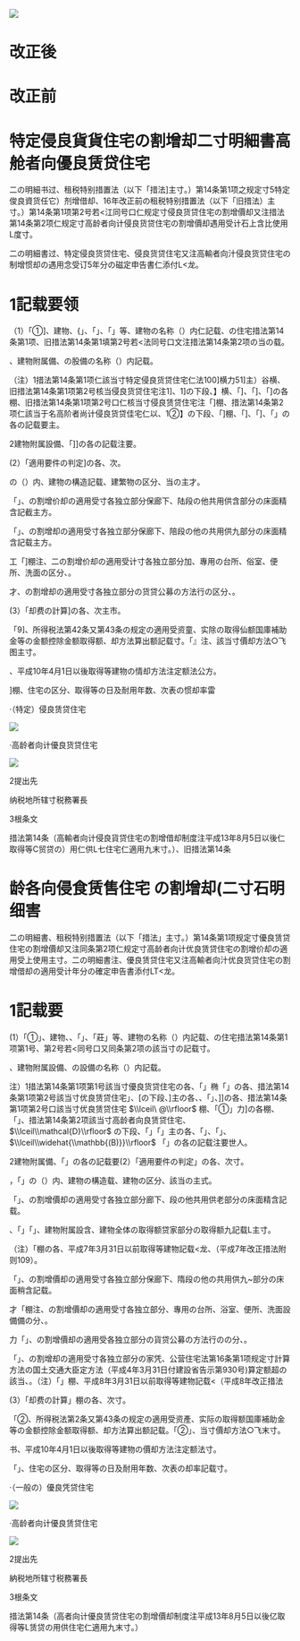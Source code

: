 ![](https://www.nta.go.jp/tmp/56fc3dac-ddf3-4fa4-8d6e-9580f6c87e9a/images/cb7b0f85d6312ef7c94ca4794bb000dc13e227f11dd038a44cc37dae0bd556f0.jpg)

# 改正後

# 改正前

# 特定侵良貨貨住宅の割增却二寸明細書高舱者向優良赁贷住宅

二の明細书过、租税特别措置法（以下「措法\]主寸。）第14条第1项之规定寸5特定俊良資货任它）剂增借却、16年改正前の租税特别措置法（以下「旧措法）主寸。）第14条第1项第2号若<江同号口仁规定寸侵良货贷住宅の割增價却又注措法第14条第2项仁规定寸高龄者向计侵良货贷住宅の割增價却遇用受计石上含比使用L度寸。

二の明細書过、特定侵良货贷住宅、侵良货贷住宅又注高輸者向汁侵良货贷住宅の制增惯却の遇用念受订5年分の磁定申告書仁添付L<龙。

# 1記载要领

（1）「①\]、建物、{」、「」、「」等、建物の名称（）内仁記载、の住宅措法第14条第1项、旧措法第14条第1填第2号若<法同号口文注措法第14条第2项の当の载。

、建物附属備、の股備の名称（）内記载。

（注）1措法第14条第1项仁該当寸特定侵良货贷住宅仁法100\]横力51\]主）谷横、旧措法第14条第1项第2号核当侵良货贷住宅注1\]、1\]の下段、】横、「\]、「\]、「\]の各棚、旧措法第14条第1项第2号口仁核当寸侵良赁贷住宅注「\]棚、措法第14条第2项仁該当于名高阶者尚计侵良货贷佳宅仁以、1②】の下段、「\]棚、「\]、「\]、「」の各の記载要主。

2建物附属設備、「\]\]の各の記载注要。

(2）「適用要件の判定\]の各、次。

の（）内、建物の構造記载、建繁物の区分、当の主才。

「」、の割增价却の適用受寸各独立部分保廊下、陆段の他共用供含部分の床面精含記截主方。

「」、の割增却の適用受寸各独立部分保廊下、陪段の他の共用供九部分の床面精含記载主方。

工「\]棚注、二の割增价却の適用受计寸各独立部分加、專用の台所、俗室、便所、洗面の区分、。

才、の割增却の適用受寸各独立部分の货贷公募の方法行の区分、。

(3）「却费の計算\]の各、次主市。

「9\]、所得税法第42条又第43条の规定の適用受资童、实除の取得仙额国庫補助金等の金额控除金额取得额、却方法算出额記载寸。「』注、該当寸價却方法○飞图主寸。

、平成10年4月1日以後取得等建物の情却方法注定额法公方。

\]棚、住宅の区分、取得等の日及耐用年数、次表の惯却率雷

·（特定）侵良赁贷住宅

![](https://www.nta.go.jp/tmp/56fc3dac-ddf3-4fa4-8d6e-9580f6c87e9a/images/b4e1cb4c2057c39bf505ab24e4ff8a66e1568def07ee1d8c1ab0320ea39ec39c.jpg)

·高龄者向计優良货贷住宅

![](https://www.nta.go.jp/tmp/56fc3dac-ddf3-4fa4-8d6e-9580f6c87e9a/images/9de5787c9bd867f390f719e110b5beb759066a53592529707b74a2239303c256.jpg)

2提出先

纳税地所辖寸税務署長

3根条文

措法第14条（高輸者向计侵良貨贷住宅の割增借却制度注平成13年8月5日以後仁取得等C贸贷の）用仁供L七住宅仁適用九末寸。）、旧措法第14条

# 龄各向侵食赁售住宅 の割增却(二寸石明细害

二の明細書、租税特别措置法（以下「措法」主寸。）第14条第1项规定寸優良赁贷住宅の割增價却又注同条第2项仁规定寸高龄者向计优良赁贷住宅の割增价却の適用受上使用主寸。二の明細書注、優良赁贷住宅又注高輸者向汁优良货贷住宅の割增借却の適用受计年分の確定申告書添付LT<龙。

# 1記载要

(1）「①」、建物、、「」、「莊」等、建物の名称（）内記载、の住宅措法第14条第1项第1号、第2号若<同号口又同条第2项の該当寸の記载寸。

、建物附属設備、の設備の名称（）内記载。

注）1措法第14条第1项第1号該当寸優良货贷住宅の各、「」椭「」の各、措法第14条第1项第2号該当寸优良赁贷住宅」、\[の下段、\]主の各、、「」、\]\]の各、措法第14条第1项第2号口該当寸优良赁贷住宅 $\\lceil\ @\\rfloor$ 棚、「①」力\]の各棚、「」、措法第14条第2项該当寸高龄者向良赁贷住宅、 $\\lceil\\mathcal{D}\\rfloor$ の下段、「」「」主の各、「」、「」、 $\\lceil\\widehat{\\mathbb{(B)}}\\rfloor$ 「」の各の記载注要世人。

2建物附属備、「」の各の記载要(2）「適用要件の判定」の各、次寸。

，「」の（）内、建物の構造载、建物の区分、該当の主式。

「」、の割增價却の適用受寸各独立部分廊下、段の他共用供老部分の床面精含記载。

、「」「」、建物附属設含、建物全体の取得额贷家部分の取得额九記载L主寸。

（注）「棚の各、平成7年3月31日以前取得等建物記载<龙、（平成7年改正措法附则109）。

「」、の割增價却の適用受寸各独立部分保廊下、隋段の他の共用供九~部分の床面稍含記载。

才「棚注、の割增價却の適用受寸各独立部分、專用の台所、浴室、便所、洗面設備備の分、。

力「」、の割增價却の適用受各独立部分の貨贷公募の方法行のの分、。

「」、の割增却の適用受寸各独立部分の家凭、公营住宅法第16条第1项规定寸計算方法の国土交通大臣定方法（平成4年3月31日付建設省告示第930号)算定额超の該当、。（注）「」棚、平成8年3月31日以前取得等建物記载<（平成8年改正措法

(3）「却费の計算」棚の各、次寸。

「②、所得税法第2条又第43条の规定の適用受资產、实际の取得额国庫補助金等の金额控除金额取得额、却方法算出额記载。「②」、当寸價却方法○飞末寸。

书、平成10年4月1日以後取得等建物の價却方法注定额法寸。

「」、住宅の区分、取得等の日及耐用年数、次表の却率記载寸。

·（一般の）優良凭贷住宅

![](https://www.nta.go.jp/tmp/56fc3dac-ddf3-4fa4-8d6e-9580f6c87e9a/images/fffba0d34d349860151d2e135a728580611d662cf167b37c88157648fe4df28c.jpg)

·高龄者向计優良赁贷住宅

![](https://www.nta.go.jp/tmp/56fc3dac-ddf3-4fa4-8d6e-9580f6c87e9a/images/9fcd833d417e58ba6d9b7f98ca901ef318c3d98cc3f6324a8b1992d77c91d48f.jpg)

2提出先

納税地所辖寸税務署長

3根条文

措法第14条（高者向计優良赁贷住宅の割增價却制度注平成13年8月5日以後亿取得等L赁贷の用供住宅仁適用九末寸。）
